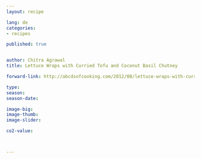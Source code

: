 ```yaml
---
layout: recipe

lang: de
categories:
- recipes

published: true


author: Chitra Agrawal
title: Lettuce Wraps with Curried Tofu and Coconut Basil Chutney

forward-link: http://abcdsofcooking.com/2012/08/lettuce-wraps-with-curried-tofu-and-coconut-basil-chutney/

type: 
season: 
season-date:  

image-big: 
image-thumb: 
image-slider: 

co2-value: 



---
```

